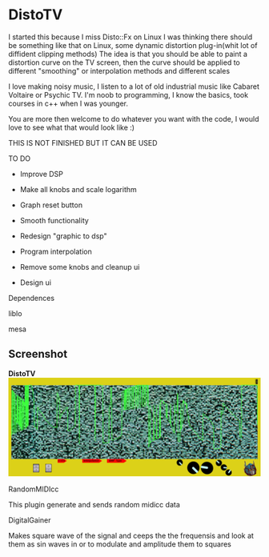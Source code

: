 DistoTV
===========
I started this because I miss Disto::Fx on Linux
I was thinking there should be something like that on Linux,
some dynamic distortion plug-in(whit lot of diffident clipping methods)
The idea is that you should be able to paint a distortion curve on the TV screen,
then the curve should be applied to different "smoothing" or interpolation methods and different scales


I love making noisy music, I listen to a lot of old industrial music like Cabaret Voltaire or Psychic TV.
I'm noob to programming, I know the basics, took courses in c++ when I was younger.

You are more then welcome to do whatever you want with the code, I would love to see what that would look like :)

THIS IS NOT FINISHED BUT IT CAN BE USED


TO DO

* Improve DSP

* Make all knobs and scale logarithm

* Graph reset button

* Smooth functionality

* Redesign "graphic to dsp"

* Program interpolation

* Remove some knobs and cleanup ui

* Design ui



Dependences

liblo

mesa 


Screenshot
-----------
<b>

DistoTV<br/>
![screenshot](https://raw.githubusercontent.com/martinbangens/TVDistortion/master/plugins/TVDistortion/snapshot1.png "TVDistortion")


</b>


RandomMIDIcc

This plugin generate and sends random midicc data

DigitalGainer

Makes square wave of the signal and ceeps the the frequensis and look at them as sin waves in or to modulate
and amplitude them to squares


